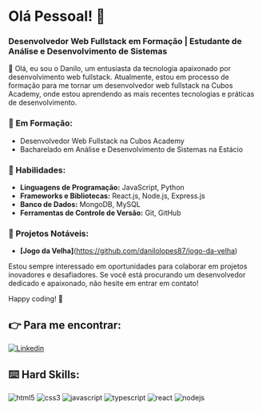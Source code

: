 # Olá Pessoal! :vulcan_salute:

### Desenvolvedor Web Fullstack em Formação | Estudante de Análise e Desenvolvimento de Sistemas

👋 Olá, eu sou o Danilo, um entusiasta da tecnologia apaixonado por desenvolvimento web fullstack. Atualmente, estou em processo de formação para me tornar um desenvolvedor web fullstack na Cubos Academy, onde estou aprendendo as mais recentes tecnologias e práticas de desenvolvimento.

### 🌱 Em Formação:
- Desenvolvedor Web Fullstack na Cubos Academy
- Bacharelado em Análise e Desenvolvimento de Sistemas na Estácio

### 💼 Habilidades:
- **Linguagens de Programação:** JavaScript, Python
- **Frameworks e Bibliotecas:** React.js, Node.js, Express.js
- **Banco de Dados:** MongoDB, MySQL
- **Ferramentas de Controle de Versão:** Git, GitHub

### 🚀 Projetos Notáveis:

- **[Jogo da Velha]**(https://github.com/danilolopes87/jogo-da-velha)

  

Estou sempre interessado em oportunidades para colaborar em projetos inovadores e desafiadores. Se você está procurando um desenvolvedor dedicado e apaixonado, não hesite em entrar em contato!

Happy coding! 🚀


## :point_right: Para me encontrar:

[![Linkedin](https://img.shields.io/badge/LinkedIn-0077B5?style=for-the-badge&logo=linkedin&logoColor=white)](https://www.linkedin.com/in/danilo-lopes-60595b223/)

## :keyboard: Hard Skills:

![html5](https://img.shields.io/badge/HTML5-E34F26?style=for-the-badge&logo=html5&logoColor=white)
![css3](https://img.shields.io/badge/CSS3-1572B6?style=for-the-badge&logo=css3&logoColor=white)
![javascript](https://img.shields.io/badge/JavaScript-323330?style=for-the-badge&logo=javascript&logoColor=F7DF1E)
![typescript](https://img.shields.io/badge/TypeScript-007ACC?style=for-the-badge&logo=typescript&logoColor=white)
![react](https://img.shields.io/badge/React-20232A?style=for-the-badge&logo=react&logoColor=61DAFB)
![nodejs](https://img.shields.io/badge/Node%20js-339933?style=for-the-badge&logo=nodedotjs&logoColor=white)
